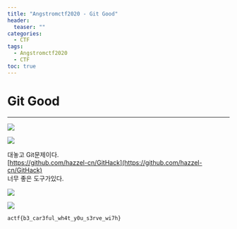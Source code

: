 ```yaml
---
title: "Angstromctf2020 - Git Good"
header:
  teaser: ""
categories:
  - CTF
tags:
  - Angstromctf2020
  - CTF
toc: true
---
```


# Git Good
---
![](/assets/images/2020-03-20-14-31-05.png)

![](/assets/images/2020-03-20-14-34-56.png)

대놓고 Git문제이다.  
[https://github.com/hazzel-cn/GitHack](https://github.com/hazzel-cn/GitHack)  
너무 좋은 도구가있다.  

![](/assets/images/2020-03-20-14-40-33.png)

![](/assets/images/2020-03-20-14-41-26.png)

```text
actf{b3_car3ful_wh4t_y0u_s3rve_wi7h}
```
